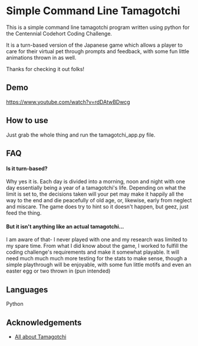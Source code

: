 
# Simple Command Line Tamagotchi

This is a simple command line tamagotchi program written using python for the Centennial Codehort Coding Challenge.

It is a turn-based version of the Japanese game which allows a player to care for their virtual pet through prompts and feedback, with some fun little animations thrown in as well. 

Thanks for checking it out folks!


## Demo

https://www.youtube.com/watch?v=rdDAtwBDwcg

## How to use

Just grab the whole thing and run the tamagotchi_app.py file.


## FAQ

#### Is it turn-based?

Why yes it is. Each day is divided into a morning, noon and night with one day essentially being a year of a tamagotchi's life. Depending on what the limit is set to, the decisions taken will your pet may make it happily all the way to the end and die peacefully of old age, or, likewise, early from neglect and miscare. The game does try to hint so it doesn't happen, but geez, just feed the thing.


#### But it isn't anything like an actual tamagotchi...

I am aware of that- I never played with one and my research was limited to my spare time. From what I did know about the game, I worked to fulfill the coding challenge's requirements and make it somewhat playable. It will need much much much more testing for the stats to make sense, though a simple playthrough will be enjoyable, with some fun little motifs and even an easter egg or two thrown in (pun intended)




## Languages
Python


## Acknowledgements

 - [All about Tamagotchi](https://tamagotchi.fandom.com/wiki/Main_Page)


